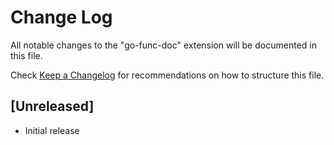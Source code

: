 # Change Log

All notable changes to the "go-func-doc" extension will be documented in this file.

Check [Keep a Changelog](http://keepachangelog.com/) for recommendations on how to structure this file.

## [Unreleased]

- Initial release